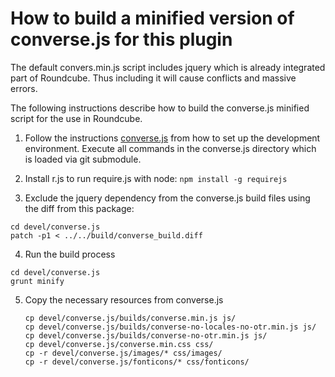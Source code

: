 How to build a minified version of converse.js for this plugin
==============================================================

The default convers.min.js script includes jquery which is already integrated 
part of Roundcube. Thus including it will cause conflicts and massive errors.

The following instructions describe how to build the converse.js minified
script for the use in Roundcube.

1. Follow the instructions [converse.js][conversedocs] from  how to set up the 
development environment. Execute all commands in the converse.js directory 
which is loaded via git submodule.

2. Install r.js to run require.js with node:
   `npm install -g requirejs`

3. Exclude the jquery dependency from the converse.js build files using the 
diff from this package:
  ```
  cd devel/converse.js
  patch -p1 < ../../build/converse_build.diff
  ```
4. Run the build process
  ```
  cd devel/converse.js
  grunt minify
  ```

5. Copy the necessary resources from converse.js
   ```
   cp devel/converse.js/builds/converse.min.js js/
   cp devel/converse.js/builds/converse-no-locales-no-otr.min.js js/
   cp devel/converse.js/builds/converse-no-otr.min.js js/
   cp devel/converse.js/converse.min.css css/
   cp -r devel/converse.js/images/* css/images/
   cp -r devel/converse.js/fonticons/* css/fonticons/
   ```

[conversedocs]: http://conversejs.org/docs/html/index.html#development
